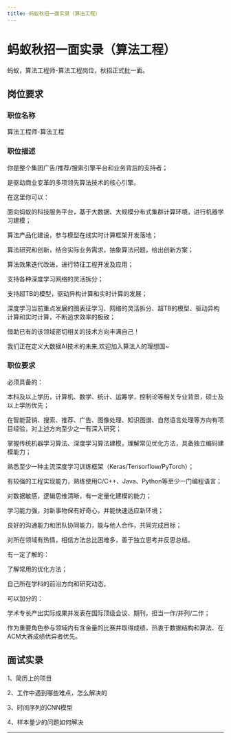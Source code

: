 ```yaml
---
title: 蚂蚁秋招一面实录（算法工程）
---
```


# 蚂蚁秋招一面实录（算法工程）

<script type="text/javascript" src="/include/head.js"></script>

蚂蚁，算法工程师-算法工程岗位，秋招正式批一面。

## 岗位要求

### 职位名称

算法工程师-算法工程

### 职位描述

你是整个集团广告/推荐/搜索引擎平台和业务背后的支持者；

是驱动商业变革的多项领先算法技术的核心引擎。

在这里你可以：

面向蚂蚁的科技服务平台，基于大数据、大规模分布式集群计算环境，进行机器学习建模；

算法产品化建设，参与模型在线实时计算框架开发落地；

算法研究和创新，结合实际业务需求，抽象算法问题，给出创新方案；

算法效果迭代改进，进行特征工程开发及应用；

支持各种深度学习网络的灵活拆分；

支持超TB的模型，驱动异构计算和实时计算的发展；

深度学习当前重点发展的图表征学习、网络的灵活拆分、超TB的模型、驱动异构计算和实时计算，不断追求效率的极致；

借助已有的该领域密切相关的技术方向丰满自己！

我们正在定义大数据AI技术的未来,欢迎加入算法人的理想国~

### 职位要求

必须具备的：

本科及以上学历，计算机、数学、统计、运筹学，控制论等相关专业背景，硕士及以上学历优先；

在智能营销、搜索、推荐、广告、图像处理、知识图谱、自然语言处理等方向有项目经验，对上述方向至少之一有深入研究；

掌握传统机器学习算法、深度学习算法建模，理解常见优化方法，具备独立编码建模能力；

熟悉至少一种主流深度学习训练框架（Keras/Tensorflow/PyTorch）；

有较强的工程实现能力，熟练使用C/C++、Java、Python等至少一门编程语言；

对数据敏感，逻辑思维清晰，有一定量化建模的能力；

学习能力强，对新事物保有好奇心，并能快速适应新环境；

良好的沟通能力和团队协同能力，能与他人合作，共同完成目标；

对所在领域有热情，相信方法总比困难多，善于独立思考并反思总结。

有一定了解的：

了解常用的优化方法；

自己所在学科的前沿方向和研究动态。

可以加分的：

学术专长产出实际成果并发表在国际顶级会议、期刊，担当一作/并列/二作；

作为重要角色参与领域内有含金量的比赛并取得成绩，热衷于数据结构和算法、在ACM大赛成绩优异者优先。

## 面试实录

1、简历上的项目

2、工作中遇到哪些难点，怎么解决的

3、时间序列的CNN模型

4、样本量少的问题如何解决

---

<script type="text/javascript" src="/include/tail.js"></script>
